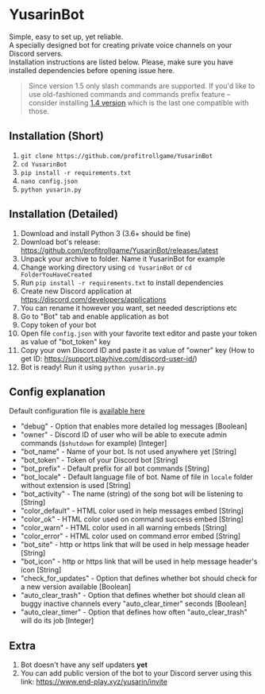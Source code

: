 # YusarinBot

Simple, easy to set up, yet reliable.  
A specially designed bot for creating private voice channels on your Discord servers.  
Installation instructions are listed below. Please, make sure you have installed dependencies before opening issue here.

> Since version 1.5 only slash commands are supported. If you'd like to use old-fashioned commands and commands prefix feature – consider installing [1.4 version](https://github.com/profitrollgame/YusarinBot/releases/tag/v1.4) which is the last one compatible with those.

## Installation (Short)
1. `git clone https://github.com/profitrollgame/YusarinBot`
2. `cd YusarinBot`
3. `pip install -r requirements.txt`
4. `nano config.json`
5. `python yusarin.py`

## Installation (Detailed)
1. Download and install Python 3 (3.6+ should be fine)
2. Download bot's release: https://github.com/profitrollgame/YusarinBot/releases/latest
3. Unpack your archive to folder. Name it YusarinBot for example
4. Change working directory using `cd YusarinBot` or `cd FolderYouHaveCreated`
5. Run `pip install -r requirements.txt` to install dependencies
6. Create new Discord application at https://discord.com/developers/applications
7. You can rename it however you want, set needed descriptions etc
8. Go to "Bot" tab and enable application as bot
9. Copy token of your bot
10. Open file `config.json` with your favorite text editor and paste your token as value of "bot_token" key
11. Copy your own Discord ID and paste it as value of "owner" key (How to get ID: https://support.playhive.com/discord-user-id/)
12. Bot is ready! Run it using `python yusarin.py`

## Config explanation
Default configuration file is [available here](https://github.com/profitrollgame/YusarinBot/blob/main/config.json)
- "debug" - Option that enables more detailed log messages [Boolean]
- "owner" - Discord ID of user who will be able to execute admin commands (`$shutdown` for example) [Integer]
- "bot_name" - Name of your bot. Is not used anywhere yet [String]
- "bot_token" - Token of your Discord bot [String]
- "bot_prefix" - Default prefix for all bot commands [String]
- "bot_locale" - Default language file of bot. Name of file in `locale` folder without extension is used [String]
- "bot_activity" - The name (string) of the song bot will be listening to [String]
- "color_default" - HTML color used in help messages embed [String]
- "color_ok" - HTML color used on command success embed [String]
- "color_warn" - HTML color used in all warning embeds [String]
- "color_error" - HTML color used on command error embed [String]
- "bot_site" - http or https link that will be used in help message header [String]
- "bot_icon" - http or https link that will be used in help message header's icon [String]
- "check_for_updates" - Option that defines whether bot should check for a new version available [Boolean]
- "auto_clear_trash" - Option that defines whether bot should clean all buggy inactive channels every "auto_clear_timer" seconds [Boolean]
- "auto_clear_timer" - Option that defines how often "auto_clear_trash" will do its job [Integer]

## Extra
1. Bot doesn't have any self updaters **yet**
2. You can add public version of the bot to your Discord server using this link: https://www.end-play.xyz/yusarin/invite
